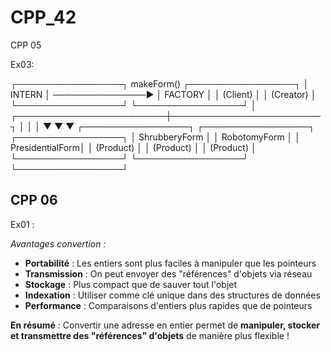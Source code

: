 # CPP_42

CPP 05 

Ex03:

┌─────────────────┐    makeForm()    ┌─────────────────┐
│     INTERN      │ ───────────────▶ │   FACTORY       │
│ (Client)        │                  │ (Creator)       │
└─────────────────┘                  └─────────────────┘
                                              │
                     ┌────────────────────────┼────────────────────────┐
                     │                        │                        │
                     ▼                        ▼                        ▼
            ┌─────────────────┐    ┌─────────────────┐    ┌─────────────────┐
            │ ShrubberyForm   │    │ RobotomyForm    │    │ PresidentialForm│
            │ (Product)       │    │ (Product)       │    │ (Product)       │
            └─────────────────┘    └─────────────────┘    └─────────────────┘

## CPP 06 

Ex01 : 

*Avantages convertion :*

- **Portabilité** : Les entiers sont plus faciles à manipuler que les pointeurs
- **Transmission** : On peut envoyer des "références" d'objets via réseau
- **Stockage** : Plus compact que de sauver tout l'objet
- **Indexation** : Utiliser comme clé unique dans des structures de données
- **Performance** : Comparaisons d'entiers plus rapides que de pointeurs

**En résumé** : Convertir une adresse en entier permet de **manipuler, stocker et transmettre des "références" d'objets** de manière plus flexible !
